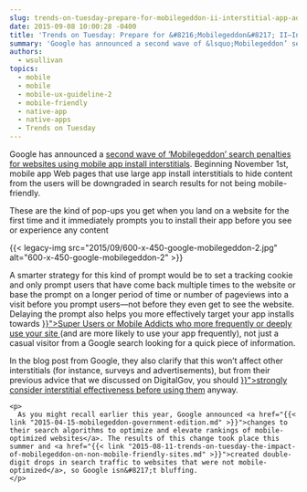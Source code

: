 ```yaml
---
slug: trends-on-tuesday-prepare-for-mobilegeddon-ii-interstitial-app-ads
date: 2015-09-08 10:00:28 -0400
title: 'Trends on Tuesday: Prepare for &#8216;Mobilegeddon&#8217; II—Interstitial App Ads'
summary: 'Google has announced a second wave of &lsquo;Mobilegeddon’ search penalties for websites using mobile app install interstitials. Beginning November 1st, mobile app Web pages that use large app install interstitials to hide content from the users will be downgraded in search results for not being mobile-friendly. These are the kind of pop-ups you get when you'
authors:
  - wsullivan
topics:
  - mobile
  - mobile
  - mobile-ux-guideline-2
  - mobile-friendly
  - native-app
  - native-apps
  - Trends on Tuesday
---
```


Google has announced a [second</span> <span style="font-weight: 400">wave of ‘M</span>obilegeddon’ search penalties for websites using mobile app install interstitials](http://searchengineland.com/library/google/google-mobile-friendly-update)<span style="font-weight: 400">. Beginning November 1st, mobile app Web pages that use large app install interstitials to hide content from the users will be downgraded in search results for not being mobile-friendly.</p> 

<p>
  These are the kind of pop-ups you get when you land on a website for the first time and it immediately prompts you to install their app before you see or experience any content
</p>

<p>
  {{< legacy-img src="2015/09/600-x-450-google-mobilegeddon-2.jpg" alt="600-x-450-google-mobilegeddon-2" >}}
</p>

<p>
  A smarter strategy for this kind of prompt would be to set a tracking cookie and only prompt users that have come back multiple times to the website or base the prompt on a longer period of time or number of pageviews into a visit before you prompt users—not before they even get to see the website. Delaying the prompt also helps you more effectively target your app installs towards </span><a href="{{< link "2015-08-18-trends-on-tuesday-the-rise-in-mobile-addicts.md" >}}"><span style="font-weight: 400">Super Users or Mobile Addicts who more frequently or deeply use your site </span></a><span style="font-weight: 400"> (and are more likely to use your app frequently), not just a casual visitor from a Google search looking for a quick piece of information.</p> 
  
  <p>
    In the blog post from Google, they also clarify that this won’t affect other interstitials (for instance, surveys and advertisements), but from their previous advice that we discussed on DigitalGov, you should </span><span style="font-weight: 400"><a href="{{< link "2015-08-04-trends-on-tuesday-mobile-web-audiences-abandon-sites-with-interstitial-ads.md" >}}">strongly consider interstitial effectiveness before using them</a> anyway.</p> 
    
    <p>
      As you might recall earlier this year, Google announced <a href="{{< link "2015-04-15-mobilegeddon-government-edition.md" >}}">changes to their search algorithms to optimize and elevate rankings of mobile-optimized websites</a>. The results of this change took place this summer and <a href="{{< link "2015-08-11-trends-on-tuesday-the-impact-of-mobilegeddon-on-non-mobile-friendly-sites.md" >}}">created double-digit drops in search traffic to websites that were not mobile-optimized</a>, so Google isn&#8217;t bluffing.
    </p>